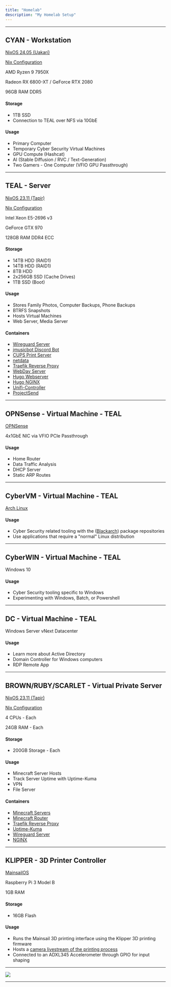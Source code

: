 ```yaml
---
title: "Homelab"
description: "My Homelab Setup"
---
```


---
## CYAN - Workstation

[NixOS 24.05 (Uakari)](https://nixos.org/)

[Nix Configuration](https://github.com/CollinDewey/nix-config)

AMD Ryzen 9 7950X

Radeon RX 6800-XT / GeForce RTX 2080

96GB RAM DDR5

#### Storage
 - 1TB SSD
 - Connection to TEAL over NFS via 10GbE

#### Usage
 - Primary Computer
 - Temporary Cyber Security Virtual Machines
 - GPU Compute (Hashcat)
 - AI (Stable Diffusion / RVC / Text-Generation)
 - Two Gamers - One Computer (VFIO GPU Passthrough)

---
## TEAL - Server

[NixOS 23.11 (Tapir)](https://nixos.org/)

[Nix Configuration](https://github.com/CollinDewey/nix-config)

Intel Xeon E5-2696 v3

GeForce GTX 970

128GB RAM DDR4 ECC

#### Storage
 - 14TB HDD (RAID1)
 - 14TB HDD (RAID1)
 - 8TB HDD
 - 2x256GB SSD (Cache Drives)
 - 1TB SSD (Boot)

#### Usage
 - Stores Family Photos, Computer Backups, Phone Backups
 - BTRFS Snapshots
 - Hosts Virtual Machines
 - Web Server, Media Server

#### Containers
 - [Wireguard Server](https://github.com/linuxserver/docker-wireguard)
 - [jmusicbot Discord Bot](https://jmusicbot.com/)
 - [CUPS Print Server](https://openprinting.github.io/cups/)
 - [netdata](https://www.netdata.cloud/)
 - [Traefik Reverse Proxy](https://github.com/traefik/traefik-library-image)
 - [WebDav Server](https://rclone.org/install/#install-with-docker)
 - [Hugo Webserver](https://github.com/klakegg/docker-hugo)
 - [Hugo NGINX](https://github.com/nginxinc/docker-nginx)
 - [Unifi-Controller](https://hub.docker.com/r/linuxserver/unifi-controller)
 - [ProjectSend](https://github.com/projectsend/projectsend)

---
## OPNSense - Virtual Machine - TEAL

[OPNSense](https://opnsense.org/)

4x1GbE NIC via VFIO PCIe Passthrough

#### Usage
 - Home Router
 - Data Traffic Analysis
 - DHCP Server
 - Static ARP Routes

---
## CyberVM - Virtual Machine - TEAL

[Arch Linux](https://archlinux.org/)

#### Usage
 - Cyber Security related tooling with the ([Blackarch](https://blackarch.org/)) package repositories
 - Use applications that require a "normal" Linux distribution

---
## CyberWIN - Virtual Machine - TEAL

Windows 10

#### Usage
 - Cyber Security tooling specific to Windows
 - Experimenting with Windows, Batch, or Powershell

---
## DC - Virtual Machine - TEAL

Windows Server vNext Datacenter

#### Usage
 - Learn more about Active Directory
 - Domain Controller for Windows computers
 - RDP Remote App

---
## BROWN/RUBY/SCARLET - Virtual Private Server

[NixOS 23.11 (Tapir)](https://nixos.org/)

[Nix Configuration](https://github.com/CollinDewey/nix-config)

4 CPUs - Each

24GB RAM - Each

#### Storage
 - 200GB Storage - Each

#### Usage
 - Minecraft Server Hosts
 - Track Server Uptime with Uptime-Kuma
 - VPN
 - File Server

#### Containers
 - [Minecraft Servers](https://github.com/itzg/docker-minecraft-server)
 - [Minecraft Router](https://github.com/itzg/mc-router)
 - [Traefik Reverse Proxy](https://github.com/traefik/traefik-library-image)
 - [Uptime-Kuma](https://github.com/louislam/uptime-kuma)
 - [Wireguard Server](https://github.com/linuxserver/docker-wireguard)
 - [NGINX](https://github.com/nginxinc/docker-nginx)

---
## KLIPPER - 3D Printer Controller

[MainsailOS](https://docs.mainsail.xyz/setup/mainsail-os)

Raspberry Pi 3 Model B

1GB RAM

#### Storage
 - 16GB Flash

#### Usage
 - Runs the Mainsail 3D printing interface using the Klipper 3D printing firmware
 - Hosts a [camera livestream of the printing process](https://printer.terascripting.com/)
 - Connected to an ADXL345 Accelerometer through GPIO for input shaping

---
<img src="https://img.shields.io/date/1701297919?label=Last%20Updated&style=for-the-badge">

---

<script src="https://utteranc.es/client.js"
  repo="CollinDewey/terascripting"
  issue-term="og:title"
  theme="icy-dark"
  crossorigin="anonymous"
  async>
</script>
